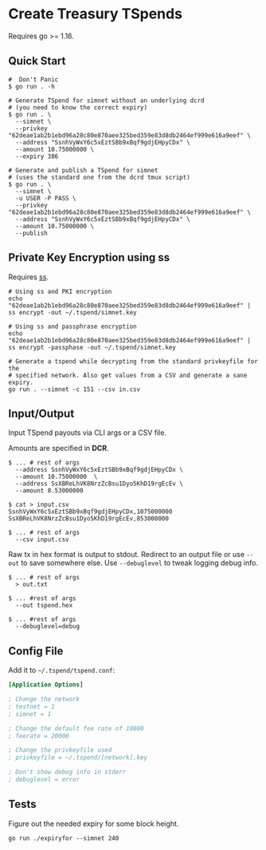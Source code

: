 # Create Treasury TSpends

Requires go >= 1.16.

## Quick Start

```shell
#  Don't Panic
$ go run . -h

# Generate TSpend for simnet without an underlying dcrd
# (you need to know the correct expiry)
$ go run . \
  --simnet \
  --privkey "62deae1ab2b1ebd96a28c80e870aee325bed359e83d8db2464ef999e616a9eef" \
  --address "SsnhVyWxY6c5xEztSBb9xBqf9gdjEHpyCDx" \
  --amount 10.75000000 \
  --expiry 386

# Generate and publish a TSpend for simnet
# (uses the standard one from the dcrd tmux script)
$ go run . \
  --simnet \
  -u USER -P PASS \
  --privkey "62deae1ab2b1ebd96a28c80e870aee325bed359e83d8db2464ef999e616a9eef" \
  --address "SsnhVyWxY6c5xEztSBb9xBqf9gdjEHpyCDx" \
  --amount 10.75000000 \
  --publish
```

## Private Key Encryption using ss 

Requires [ss](https://github.com/jrick/ss).

```shell
# Using ss and PKI encryption
echo "62deae1ab2b1ebd96a28c80e870aee325bed359e83d8db2464ef999e616a9eef" | ss encrypt -out ~/.tspend/simnet.key

# Using ss and passphrase encryption
echo "62deae1ab2b1ebd96a28c80e870aee325bed359e83d8db2464ef999e616a9eef" | ss encrypt -passphase -out ~/.tspend/simnet.key

# Generate a tspend while decrypting from the standard privkeyfile for the
# specified network. Also get values from a CSV and generate a sane expiry.
go run . --simnet -c 151 --csv in.csv
```


## Input/Output

Input TSpend payouts via CLI args or a CSV file.

Amounts are specified in **DCR**.

```shell
$ ... # rest of args
  --address SsnhVyWxY6c5xEztSBb9xBqf9gdjEHpyCDx \
  --amount 10.75000000  \
  --address SsXBReLhVK8NrzZcBsu1Dyo5KhD19rgEcEv \
  --amount 8.53000000 
 
$ cat > input.csv
SsnhVyWxY6c5xEztSBb9xBqf9gdjEHpyCDx,1075000000
SsXBReLhVK8NrzZcBsu1Dyo5KhD19rgEcEv,853000000 

$ ... # rest of args
  --csv input.csv
```

Raw tx in hex format is output to stdout. Redirect to an output file or use 
`--out` to save somewhere else. Use `--debuglevel` to tweak logging debug info.

```shell
$ ... # rest of args
  > out.txt

$ ... #rest of args
  --out tspend.hex

$ ... #rest of args
  --debuglevel=debug
```

## Config File

Add it to `~/.tspend/tspend.conf`:

```ini
[Application Options]

; Change the network
; testnet = 1
; simnet = 1

; Change the default fee rate of 10000
; feerate = 20000

; Change the privkeyfile used
; privkeyfile = ~/.tspend/[network].key

; Don't show debug info in stderr
; debuglevel = error
```

## Tests

Figure out the needed expiry for some block height.

```shell
go run ./expiryfor --simnet 240
```

